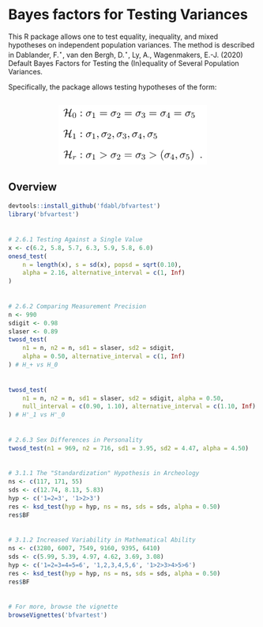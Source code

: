 # Bayes factors for Testing Variances
This R package allows one to test equality, inequality, and mixed hypotheses on independent population variances. The method is described in Dablander, F.<sup>&#8902;</sup>, van den Bergh, D.<sup>&#8902;</sup>, Ly, A., Wagenmakers, E.-J. (2020) Default Bayes Factors for Testing the (In)equality of Several Population Variances.

Specifically, the package allows testing hypotheses of the form:

<p align='center' style='padding-top: 1em;'>
  <img src='Variances-Math.png' width=300/>
</p>

## Overview
```r
devtools::install_github('fdabl/bfvartest')
library('bfvartest')


# 2.6.1 Testing Against a Single Value
x <- c(6.2, 5.8, 5.7, 6.3, 5.9, 5.8, 6.0)
onesd_test(
    n = length(x), s = sd(x), popsd = sqrt(0.10),
    alpha = 2.16, alternative_interval = c(1, Inf)
)


# 2.6.2 Comparing Measurement Precision
n <- 990
sdigit <- 0.98
slaser <- 0.89
twosd_test(
    n1 = n, n2 = n, sd1 = slaser, sd2 = sdigit,
    alpha = 0.50, alternative_interval = c(1, Inf)
) # H_+ vs H_0


twosd_test(
    n1 = n, n2 = n, sd1 = slaser, sd2 = sdigit, alpha = 0.50,
    null_interval = c(0.90, 1.10), alternative_interval = c(1.10, Inf)
) # H'_1 vs H'_0


# 2.6.3 Sex Differences in Personality
twosd_test(n1 = 969, n2 = 716, sd1 = 3.95, sd2 = 4.47, alpha = 4.50)


# 3.1.1 The "Standardization" Hypothesis in Archeology
ns <- c(117, 171, 55)
sds <- c(12.74, 8.13, 5.83)
hyp <- c('1=2=3', '1>2>3')
res <- ksd_test(hyp = hyp, ns = ns, sds = sds, alpha = 0.50)
res$BF


# 3.1.2 Increased Variability in Mathematical Ability
ns <- c(3280, 6007, 7549, 9160, 9395, 6410)
sds <- c(5.99, 5.39, 4.97, 4.62, 3.69, 3.08)
hyp <- c('1=2=3=4=5=6', '1,2,3,4,5,6', '1>2>3>4>5>6')
res <- ksd_test(hyp = hyp, ns = ns, sds = sds, alpha = 0.50)
res$BF


# For more, browse the vignette
browseVignettes('bfvartest')
```
